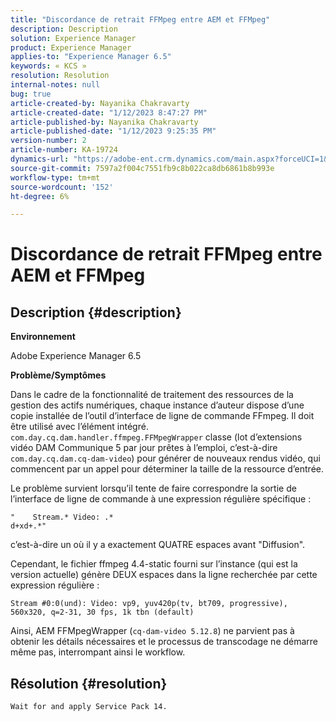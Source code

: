 ```yaml
---
title: "Discordance de retrait FFMpeg entre AEM et FFMpeg"
description: Description
solution: Experience Manager
product: Experience Manager
applies-to: "Experience Manager 6.5"
keywords: « KCS »
resolution: Resolution
internal-notes: null
bug: true
article-created-by: Nayanika Chakravarty
article-created-date: "1/12/2023 8:47:27 PM"
article-published-by: Nayanika Chakravarty
article-published-date: "1/12/2023 9:25:35 PM"
version-number: 2
article-number: KA-19724
dynamics-url: "https://adobe-ent.crm.dynamics.com/main.aspx?forceUCI=1&pagetype=entityrecord&etn=knowledgearticle&id=482fc751-ba92-ed11-aad1-6045bd006c82"
source-git-commit: 7597a2f004c7551fb9c8b022ca8db6861b8b993e
workflow-type: tm+mt
source-wordcount: '152'
ht-degree: 6%

---
```


# Discordance de retrait FFMpeg entre AEM et FFMpeg

## Description {#description}


<b>Environnement</b>

Adobe Experience Manager 6.5

<b>Problème/Symptômes</b>

Dans le cadre de la fonctionnalité de traitement des ressources de la gestion des actifs numériques, chaque instance d’auteur dispose d’une copie installée de l’outil d’interface de ligne de commande FFmpeg. Il doit être utilisé avec l’élément intégré. `com.day.cq.dam.handler.ffmpeg.FFMpegWrapper` classe (lot d’extensions vidéo DAM Communique 5 par jour prêtes à l’emploi, c’est-à-dire `com.day.cq.dam.cq-dam-video`) pour générer de nouveaux rendus vidéo, qui commencent par un appel pour déterminer la taille de la ressource d’entrée.

Le problème survient lorsqu’il tente de faire correspondre la sortie de l’interface de ligne de commande à une expression régulière spécifique :


```
"    Stream.* Video: .*
d+xd+.*"
```


c’est-à-dire un où il y a exactement QUATRE espaces avant &quot;Diffusion&quot;.

Cependant, le fichier ffmpeg 4.4-static fourni sur l’instance (qui est la version actuelle) génère DEUX espaces dans la ligne recherchée par cette expression régulière :


```
Stream #0:0(und): Video: vp9, yuv420p(tv, bt709, progressive), 560x320, q=2-31, 30 fps, 1k tbn (default)
```


Ainsi, AEM FFMpegWrapper (`cq-dam-video 5.12.8`) ne parvient pas à obtenir les détails nécessaires et le processus de transcodage ne démarre même pas, interrompant ainsi le workflow.


## Résolution {#resolution}


`Wait for and apply Service Pack 14.`
